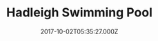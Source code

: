---
date: 2017-10-02T05:35:27.000Z
title: Hadleigh Swimming Pool
latitude: 52.04454122139633
longitude: 0.9586564785024496
category: checkin
---